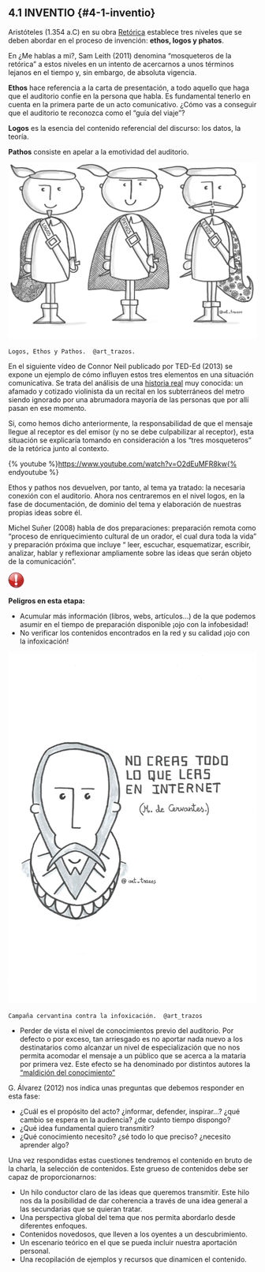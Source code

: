 ## 4.1 INVENTIO {#4-1-inventio}

Aristóteles (1.354  a.C) en su obra [Retórica](https://goo.gl/3bavkL) establece tres niveles que se deben abordar en el proceso de invención: **ethos, logos y phatos**.

En ¿Me hablas a mi?, Sam Leith (2011) denomina “mosqueteros de la retórica” a estos niveles en un intento de acercarnos a unos términos lejanos en el tiempo y, sin embargo, de absoluta vigencia.

**Ethos** hace referencia a la carta de presentación, a todo aquello que haga que  el auditorio confíe en la persona que habla. Es fundamental tenerlo en cuenta en la primera parte de un acto comunicativo. ¿Cómo vas a conseguir que el auditorio te reconozca como el “guía del viaje”?

**Logos** es la esencia del contenido referencial del discurso: los datos, la teoría.

**Pathos** consiste en apelar a la emotividad del auditorio.

![](/images/image14.jpg)

    Logos, Ethos y Pathos.  @art_trazos.

En el siguiente vídeo de Connor Neil publicado por TED-Ed (2013)  se expone un ejemplo de cómo influyen estos tres elementos en una situación comunicativa. Se trata del análisis de una [historia real](https://www.google.com/url?q=http://www.elmundo.es/elmundo/2007/04/10/comunicacion/1176170531.html&sa=D&ust=1516789738008000&usg=AFQjCNEIcpQOGTNNe89fsPa_uB38ccuhdg) muy conocida: un afamado y cotizado violinista da un recital en los subterráneos del metro siendo ignorado por una abrumadora mayoría de las personas que por allí pasan en ese momento.

Si, como hemos dicho anteriormente, la responsabilidad de que el mensaje llegue al receptor es del emisor (y no se debe culpabilizar al receptor), esta situación se explicaría tomando en consideración a los “tres mosqueteros” de la retórica junto al contexto.

{% youtube %}https://www.youtube.com/watch?v=O2dEuMFR8kw{% endyoutube %}

Ethos y pathos nos devuelven, por tanto, al tema  ya tratado: la necesaria conexión con el auditorio.  Ahora nos centraremos en el nivel logos, en la fase de documentación, de dominio del tema y elaboración de nuestras propias ideas sobre él.

Michel Suñer (2008) habla de dos preparaciones: preparación remota como “proceso de enriquecimiento cultural de un orador, el cual dura toda la vida” y  preparación próxima que incluye “ leer, escuchar, esquematizar, escribir, analizar, hablar y reflexionar ampliamente sobre las ideas que serán objeto de la comunicación”.

![](/images/image8.png)

**Peligros en esta etapa:**

*   Acumular más información (libros, webs, artículos…) de la que podemos asumir en el tiempo de preparación disponible ¡ojo con la infobesidad!
*   No verificar los contenidos encontrados en la red y su calidad ¡ojo con la infoxicación!

![](/images/image6.jpg)

    Campaña cervantina contra la infoxicación.  @art_trazos

*   Perder de vista el nivel de conocimientos previo del auditorio. Por defecto o por exceso, tan arriesgado es no aportar nada nuevo a los destinatarios como alcanzar un nivel de especialización que no nos permita acomodar el mensaje a un público que se acerca a la mataria por primera vez. Este efecto se ha denominado por distintos autores la  [“maldición del conocimiento”](https://www.google.com/url?q=http://ideasafines.blogspot.com.es/2011/01/la-maldicion-del-conocimiento.html%23.WlP3QN_iaM8&sa=D&ust=1516789738012000&usg=AFQjCNFk4QB37FjaVV7XmoJrLOiHiUEo6w)

G. Álvarez (2012) nos indica unas preguntas que debemos responder en esta fase:

*   ¿Cuál es el propósito del acto? ¿informar, defender, inspirar…? ¿qué cambio se espera en la audiencia? ¿de cuánto tiempo dispongo?
*   ¿Qué idea fundamental quiero transmitir?
*   ¿Qué conocimiento necesito? ¿sé todo lo que preciso? ¿necesito aprender algo?

Una vez respondidas estas cuestiones tendremos el contenido en bruto de la charla, la selección de contenidos.  Este grueso de contenidos debe ser capaz de proporcionarnos:

*   Un hilo conductor claro de las ideas que queremos transmitir. Este hilo nos da la posibilidad de dar coherencia a través de una idea general a las secundarias que se quieran tratar.
*   Una perspectiva global del tema que nos permita abordarlo desde diferentes enfoques.
*   Contenidos novedosos, que lleven a los oyentes a un descubrimiento.
*   Un escenario teórico en el que se pueda incluir nuestra aportación personal.
*   Una recopilación de ejemplos y recursos que dinamicen el contenido.